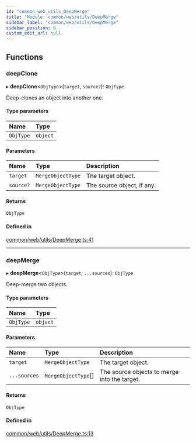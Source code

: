 ```yaml
---
id: "common_web_utils_DeepMerge"
title: "Module: common/web/utils/DeepMerge"
sidebar_label: "common/web/utils/DeepMerge"
sidebar_position: 0
custom_edit_url: null
---
```


## Functions

### deepClone

▸ **deepClone**<`ObjType`\>(`target`, `source?`): `ObjType`

Deep-clones an object into another one.

#### Type parameters

| Name | Type |
| :------ | :------ |
| `ObjType` | `object` |

#### Parameters

| Name | Type | Description |
| :------ | :------ | :------ |
| `target` | `MergeObjectType` | The target object. |
| `source?` | `MergeObjectType` | The source object, if any. |

#### Returns

`ObjType`

#### Defined in

[common/web/utils/DeepMerge.ts:41](https://github.com/Soroush9978/rds-ng/blob/3365237/src/common/web/utils/DeepMerge.ts#L41)

___

### deepMerge

▸ **deepMerge**<`ObjType`\>(`target`, `...sources`): `ObjType`

Deep-merge two objects.

#### Type parameters

| Name | Type |
| :------ | :------ |
| `ObjType` | `object` |

#### Parameters

| Name | Type | Description |
| :------ | :------ | :------ |
| `target` | `MergeObjectType` | The target object. |
| `...sources` | `MergeObjectType`[] | The source objects to merge into the target. |

#### Returns

`ObjType`

#### Defined in

[common/web/utils/DeepMerge.ts:13](https://github.com/Soroush9978/rds-ng/blob/3365237/src/common/web/utils/DeepMerge.ts#L13)

